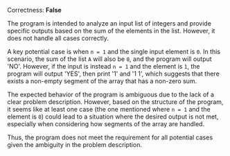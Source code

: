 Correctness: **False**

The program is intended to analyze an input list of integers and provide specific outputs based on the sum of the elements in the list. However, it does not handle all cases correctly.

A key potential case is when `n = 1` and the single input element is `0`. In this scenario, the sum of the list `A` will also be `0`, and the program will output 'NO'. However, if the input is instead `n = 1` and the element is `1`, the program will output 'YES', then print '1' and '1 1', which suggests that there exists a non-empty segment of the array that has a non-zero sum. 

The expected behavior of the program is ambiguous due to the lack of a clear problem description. However, based on the structure of the program, it seems like at least one case (the one mentioned where `n = 1` and the element is `0`) could lead to a situation where the desired output is not met, especially when considering how segments of the array are handled. 

Thus, the program does not meet the requirement for all potential cases given the ambiguity in the problem description.
